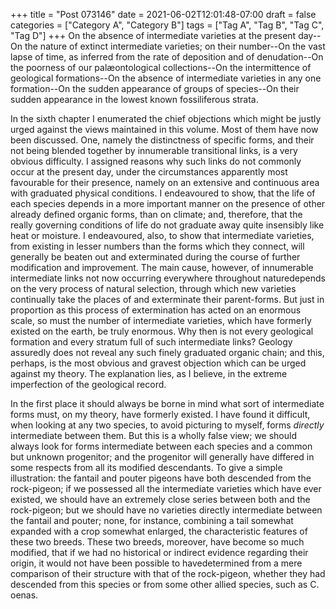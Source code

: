 +++
title = "Post 073146"
date = 2021-06-02T12:01:48-07:00
draft = false
categories = ["Category A", "Category B"]
tags = ["Tag A", "Tag B", "Tag C", "Tag D"]
+++
On the absence of intermediate varieties at the present day--On the nature of extinct intermediate varieties; on their number--On the vast lapse of time, as inferred from the rate of deposition and of denudation--On the poorness of our palæontological collections--On the intermittence of geological formations--On the absence of intermediate varieties in any one formation--On the sudden appearance of groups of species--On their sudden appearance in the lowest known fossiliferous strata.

In the sixth chapter I enumerated the chief objections which might be justly urged against the views maintained in this volume. Most of them have now been discussed. One, namely the distinctness of specific forms, and their not being blended together by innumerable transitional links, is a very obvious difficulty. I assigned reasons why such links do not commonly occur at the present day, under the circumstances apparently most favourable for their presence, namely on an extensive and continuous area with graduated physical conditions. I endeavoured to show, that the life of each species depends in a more important manner on the presence of other already defined organic forms, than on climate; and, therefore, that the really governing conditions of life do not graduate away quite insensibly like heat or moisture. I endeavoured, also, to show that intermediate varieties, from existing in lesser numbers than the forms which they connect, will generally be beaten out and exterminated during the course of further modification and improvement. The main cause, however, of innumerable intermediate links not now occurring everywhere throughout naturedepends on the very process of natural selection, through which new varieties continually take the places of and exterminate their parent-forms. But just in proportion as this process of extermination has acted on an enormous scale, so must the number of intermediate varieties, which have formerly existed on the earth, be truly enormous. Why then is not every geological formation and every stratum full of such intermediate links? Geology assuredly does not reveal any such finely graduated organic chain; and this, perhaps, is the most obvious and gravest objection which can be urged against my theory. The explanation lies, as I believe, in the extreme imperfection of the geological record.

In the first place it should always be borne in mind what sort of intermediate forms must, on my theory, have formerly existed. I have found it difficult, when looking at any two species, to avoid picturing to myself, forms _directly_ intermediate between them. But this is a wholly false view; we should always look for forms intermediate between each species and a common but unknown progenitor; and the progenitor will generally have differed in some respects from all its modified descendants. To give a simple illustration: the fantail and pouter pigeons have both descended from the rock-pigeon; if we possessed all the intermediate varieties which have ever existed, we should have an extremely close series between both and the rock-pigeon; but we should have no varieties directly intermediate between the fantail and pouter; none, for instance, combining a tail somewhat expanded with a crop somewhat enlarged, the characteristic features of these two breeds. These two breeds, moreover, have become so much modified, that if we had no historical or indirect evidence regarding their origin, it would not have been possible to havedetermined from a mere comparison of their structure with that of the rock-pigeon, whether they had descended from this species or from some other allied species, such as C. oenas.
